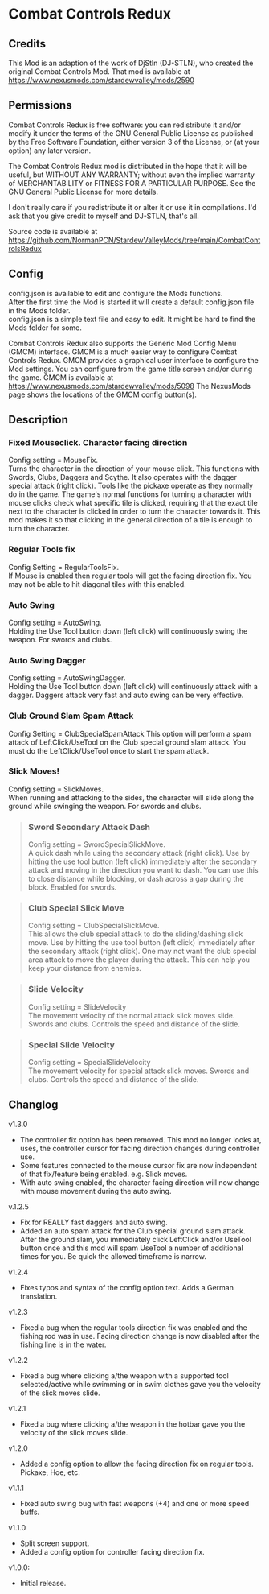 # Combat Controls Redux

## Credits
This Mod is an adaption of the work of DjStln (DJ-STLN), who created the original Combat Controls Mod.
That mod is available at https://www.nexusmods.com/stardewvalley/mods/2590

## Permissions

Combat Controls Redux is free software: you can redistribute it and/or modify it under the terms of the GNU General Public License
as published by the Free Software Foundation, either version 3 of the License, or (at your option) any later version.

The Combat Controls Redux mod is distributed in the hope that it will be useful, but WITHOUT ANY WARRANTY;
without even the implied warranty of MERCHANTABILITY or FITNESS FOR A PARTICULAR PURPOSE.
See the GNU General Public License for more details.

I don't really care if you redistribute it or alter it or use it in compilations.
I'd ask that you give credit to myself and DJ-STLN, that's all.

Source code is available at
https://github.com/NormanPCN/StardewValleyMods/tree/main/CombatControlsRedux

## Config
config.json is available to edit and configure the Mods functions.  
After the first time the Mod is started it will create a default config.json file in the Mods folder.  
config.json is a simple text file and easy to edit. It might be hard to find the Mods folder for some.  

Combat Controls Redux also supports the Generic Mod Config Menu (GMCM) interface.
GMCM is a much easier way to configure Combat Controls Redux.
GMCM provides a graphical user interface to configure the Mod settings.
You can configure from the game title screen and/or during the game.
GMCM is available at https://www.nexusmods.com/stardewvalley/mods/5098
The NexusMods page shows the locations of the GMCM config button(s).

## Description

### Fixed Mouseclick. Character facing direction  
Config setting = MouseFix.  
Turns the character in the direction of your mouse click. This functions with Swords, Clubs, Daggers and Scythe. 
It also operates with the dagger special attack (right click).
Tools like the pickaxe operate as they normally do in the game.
The game's normal functions for turning a character with mouse clicks check what specific tile is clicked,
requiring that the exact tile next to the character is clicked in order to turn the character towards it.
This mod makes it so that clicking in the general direction of a tile is enough to turn the character.

### Regular Tools fix
Config Setting = RegularToolsFix.  
If Mouse is enabled then regular tools will get the facing direction fix. You may not be able to hit diagonal tiles with this enabled.

### Auto Swing  
Config setting = AutoSwing.  
Holding the Use Tool button down (left click) will continuously swing the weapon. For swords and clubs.

### Auto Swing Dagger  
Config setting = AutoSwingDagger.  
Holding the Use Tool button down (left click) will continuously attack with a dagger. Daggers attack very fast and auto swing can be very effective.

### Club Ground Slam Spam Attack
Config Setting = ClubSpecialSpamAttack
This option will perform a spam attack of LeftClick/UseTool on the Club special ground slam attack. You must do the LeftClick/UseTool once to start the spam attack.

### Slick Moves!  
Config setting = SlickMoves.  
When running and attacking to the sides, the character will slide along the ground while swinging the weapon.
For swords and clubs.

> ### Sword Secondary Attack Dash  
> Config setting = SwordSpecialSlickMove.  
> A quick dash while using the secondary attack (right click). Use by hitting the use tool button (left click) immediately after the secondary attack and moving in the direction you want to dash. You can use this to close distance while blocking, or dash across a gap during the block.
> Enabled for swords.

> ### Club Special Slick Move  
> Config setting = ClubSpecialSlickMove.  
> This allows the club special attack to do the sliding/dashing slick move. Use by hitting the use tool button (left click) immediately after the secondary attack (right click).
> One may not want the club special area attack to move the player during the attack. This can help you keep your distance from enemies. 

> ### Slide Velocity  
> Config setting = SlideVelocity  
> The movement velocity of the normal attack slick moves slide. Swords and clubs. Controls the speed and distance of the slide.

> ### Special Slide Velocity  
> Config setting = SpecialSlideVelocity  
> The movement velocity for special attack slick moves. Swords and clubs. Controls the speed and distance of the slide.

## Changlog
v1.3.0
* The controller fix option has been removed. This mod no longer looks at, uses, the controller cursor for facing direction changes during controller use.
* Some features connected to the mouse cursor fix are now independent of that fix/feature being enabled. e.g. Slick moves.
* With auto swing enabled, the character facing direction will now change with mouse movement during the auto swing.

v.1.2.5
* Fix for REALLY fast daggers and auto swing.
* Added an auto spam attack for the Club special ground slam attack. After the ground slam, you immediately click LeftClick and/or UseTool button once and this mod will spam UseTool a number of additional times for you. Be quick the allowed timeframe is narrow.

v1.2.4
* Fixes typos and syntax of the config option text. Adds a German translation.

v1.2.3
* Fixed a bug when the regular tools direction fix was enabled and the fishing rod was in use. Facing direction change is now disabled after the fishing line is in the water.

v1.2.2
* Fixed a bug where clicking a/the weapon with a supported tool selected/active while swimming or in swim clothes gave you the velocity of the slick moves slide.

v1.2.1
* Fixed a bug where clicking a/the weapon in the hotbar gave you the velocity of the slick moves slide.

v1.2.0
* Added a config option to allow the facing direction fix on regular tools. Pickaxe, Hoe, etc.

v1.1.1
* Fixed auto swing bug with fast weapons (+4) and one or more speed buffs.

v1.1.0
* Split screen support.  
* Added a config option for controller facing direction fix.  

v1.0.0:  
* Initial release. 
